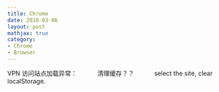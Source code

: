 ```yaml
---
title: Chrome
date: 2018-03-06
layout: post
mathjax: true
category:
- Chrome
- Browser
---
```

VPN 访问站点加载异常：
　　　清理缓存？？
　　　select the site, clear localStorage.